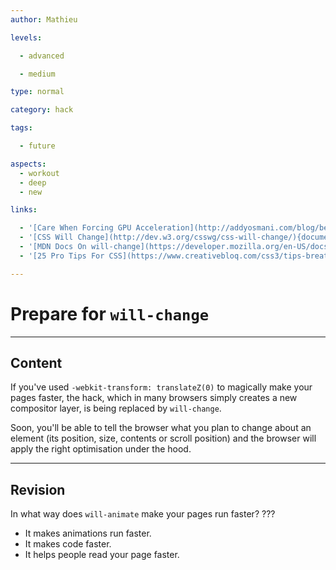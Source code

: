 ```yaml
---
author: Mathieu

levels:

  - advanced

  - medium

type: normal

category: hack

tags:

  - future

aspects:
  - workout
  - deep
  - new

links:

  - '[Care When Forcing GPU Acceleration](http://addyosmani.com/blog/be-careful-when-using-null-transform-hacks-to-force-gpu-acceleration/){article}'
  - '[CSS Will Change](http://dev.w3.org/csswg/css-will-change/){documentation}'
  - '[MDN Docs On will-change](https://developer.mozilla.org/en-US/docs/Web/CSS/will-change){documentation}'
  - '[25 Pro Tips For CSS](https://www.creativebloq.com/css3/tips-breathe-new-life-your-css-61411880){article}'

---
```


# Prepare for `will-change`

---
## Content

If you've used `-webkit-transform: translateZ(0)` to magically make your pages faster, the hack, which in many browsers simply creates a new compositor layer, is being replaced by `will-change`.

Soon, you'll be able to tell the browser what you plan to change about an element (its position, size, contents or scroll position) and the browser will apply the right optimisation under the hood.

---
## Revision

In what way does `will-animate` make your pages run faster? ???


* It makes animations run faster.
* It makes code faster.
* It helps people read your page faster.
